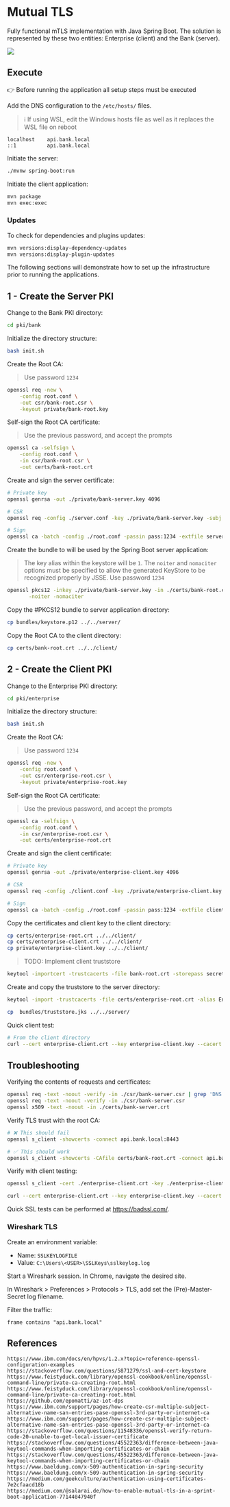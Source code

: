 # Mutual TLS

Fully functional mTLS implementation with Java Spring Boot. The solution is represented by these two entities: Enterprise (client) and the Bank (server).

<img src=".assets/mtls.png" />

## Execute

👉 Before running the application all setup steps must be executed

Add the DNS configuration to the `/etc/hosts/` files.

> ℹ️ If using WSL, edit the Windows hosts file as well as it replaces the WSL file on reboot

```
localhost    api.bank.local
::1          api.bank.local
```

Initiate the server:

```sh
./mvnw spring-boot:run
```

Initiate the client application:

```sh
mvn package
mvn exec:exec
```

### Updates

To check for dependencies and plugins updates:

```sh
mvn versions:display-dependency-updates
mvn versions:display-plugin-updates
```

The following sections will demonstrate how to set up the infrastructure prior to running the applications.

## 1 - Create the Server PKI

Change to the Bank PKI directory:

```sh
cd pki/bank
```

Initialize the directory structure:

```sh
bash init.sh
```

Create the Root CA:

> Use password `1234`

```sh
openssl req -new \
    -config root.conf \
    -out csr/bank-root.csr \
    -keyout private/bank-root.key
```

Self-sign the Root CA certificate:

> Use the previous password, and accept the prompts

```sh
openssl ca -selfsign \
    -config root.conf \
    -in csr/bank-root.csr \
    -out certs/bank-root.crt
```

Create and sign the server certificate:

```sh
# Private key
openssl genrsa -out ./private/bank-server.key 4096

# CSR
openssl req -config ./server.conf -key ./private/bank-server.key -subj '/CN=api.bank.local' -new -sha256 -out ./csr/bank-server.csr

# Sign
openssl ca -batch -config ./root.conf -passin pass:1234 -extfile server.conf -extensions v3_req -days 30 -notext -md sha256 -in ./csr/bank-server.csr -out ./certs/bank-server.crt
```

Create the bundle to will be used by the Spring Boot server application:

> The key alias within the keystore will be `1`.
> The `noiter` and `nomaciter` options must be specified to allow the generated KeyStore to be recognized properly by JSSE.
> Use password `1234`

```sh
openssl pkcs12 -inkey ./private/bank-server.key -in ./certs/bank-root.crt -in ./certs/bank-server.crt -export -out ./bundles/keystore.p12 \
       -noiter -nomaciter
```

Copy the #PKCS12 bundle to server application directory:

```sh
cp bundles/keystore.p12 ../../server/
```

Copy the Root CA to the client directory:

```sh
cp certs/bank-root.crt ../../client/
```

## 2 - Create the Client PKI

Change to the Enterprise PKI directory:

```sh
cd pki/enterprise
```

Initialize the directory structure:

```sh
bash init.sh
```

Create the Root CA:

> Use password `1234`

```sh
openssl req -new \
    -config root.conf \
    -out csr/enterprise-root.csr \
    -keyout private/enterprise-root.key
```

Self-sign the Root CA certificate:

> Use the previous password, and accept the prompts

```sh
openssl ca -selfsign \
    -config root.conf \
    -in csr/enterprise-root.csr \
    -out certs/enterprise-root.crt
```

Create and sign the client certificate:

```sh
# Private key
openssl genrsa -out ./private/enterprise-client.key 4096

# CSR
openssl req -config ./client.conf -key ./private/enterprise-client.key -subj '/CN=client.enterprise.local' -new -sha256 -out ./csr/enterprise-client.csr

# Sign
openssl ca -batch -config ./root.conf -passin pass:1234 -extfile client.conf -extensions v3_req -days 30 -notext -md sha256 -in ./csr/enterprise-client.csr -out ./certs/enterprise-client.crt
```

Copy the certificates and client key to the client directory:

```sh
cp certs/enterprise-root.crt ../../client/
cp certs/enterprise-client.crt ../../client/
cp private/enterprise-client.key ../../client/
```

> TODO: Implement client truststore

```sh
keytool -importcert -trustcacerts -file bank-root.crt -storepass secret -keystore keystore.jks -alias "root.bank.local"
```

Create and copy the truststore to the server directory:

```sh
keytool -import -trustcacerts -file certs/enterprise-root.crt -alias EnterpriseRootCA -keystore bundles/truststore.jks -storepass 123456

cp  bundles/truststore.jks ../../server/
```

Quick client test:

```sh
# From the client directory
curl --cert enterprise-client.crt --key enterprise-client.key --cacert bank-root.crt https://api.bank.local:8443
```

## Troubleshooting

Verifying the contents of requests and certificates:

```sh
openssl req -text -noout -verify -in ./csr/bank-server.csr | grep 'DNS'
openssl req -text -noout -verify -in ./csr/bank-server.csr
openssl x509 -text -noout -in ./certs/bank-server.crt
```

Verify TLS trust with the root CA:

```sh
# ❌ This should fail
openssl s_client -showcerts -connect api.bank.local:8443

# ✅ This should work
openssl s_client -showcerts -CAfile certs/bank-root.crt -connect api.bank.local:8443
```

Verify with client testing:

```sh
openssl s_client -cert ./enterprise-client.crt -key ./enterprise-client.key -CAfile bank-root.crt -connect api.bank.local:8443

curl --cert enterprise-client.crt --key enterprise-client.key --cacert bank-root.crt https://api.bank.local:8443
```

Quick SSL tests can be performed at https://badssl.com/.

### Wireshark TLS

Create an environment variable:

- Name: `SSLKEYLOGFILE`
- Value: `C:\Users\<USER>\SSLKeys\sslkeylog.log`

Start a Wireshark session. In Chrome, navigate the desired site.

In Wireshark > Preferences > Protocols > TLS, add set the (Pre)-Master-Secret log filename.

Filter the traffic:

```
frame contains "api.bank.local"
```

## References

[1]: https://docs.oracle.com/cd/E19509-01/820-3503/ggfhb/index.html
[2]: https://www.phcomp.co.uk/Tutorials/Web-Technologies/Understanding-and-generating-OpenSSL.cnf-files.html
[3]: https://www.mojohaus.org/exec-maven-plugin/usage.html

```
https://www.ibm.com/docs/en/hpvs/1.2.x?topic=reference-openssl-configuration-examples
https://stackoverflow.com/questions/5871279/ssl-and-cert-keystore
https://www.feistyduck.com/library/openssl-cookbook/online/openssl-command-line/private-ca-creating-root.html
https://www.feistyduck.com/library/openssl-cookbook/online/openssl-command-line/private-ca-creating-root.html
https://github.com/epomatti/az-iot-dps
https://www.ibm.com/support/pages/how-create-csr-multiple-subject-alternative-name-san-entries-pase-openssl-3rd-party-or-internet-ca
https://www.ibm.com/support/pages/how-create-csr-multiple-subject-alternative-name-san-entries-pase-openssl-3rd-party-or-internet-ca
https://stackoverflow.com/questions/11548336/openssl-verify-return-code-20-unable-to-get-local-issuer-certificate
https://stackoverflow.com/questions/45522363/difference-between-java-keytool-commands-when-importing-certificates-or-chain
https://stackoverflow.com/questions/45522363/difference-between-java-keytool-commands-when-importing-certificates-or-chain
https://www.baeldung.com/x-509-authentication-in-spring-security
https://www.baeldung.com/x-509-authentication-in-spring-security
https://medium.com/geekculture/authentication-using-certificates-7e2cfaacd18b
https://medium.com/@salarai.de/how-to-enable-mutual-tls-in-a-sprint-boot-application-77144047940f
```
